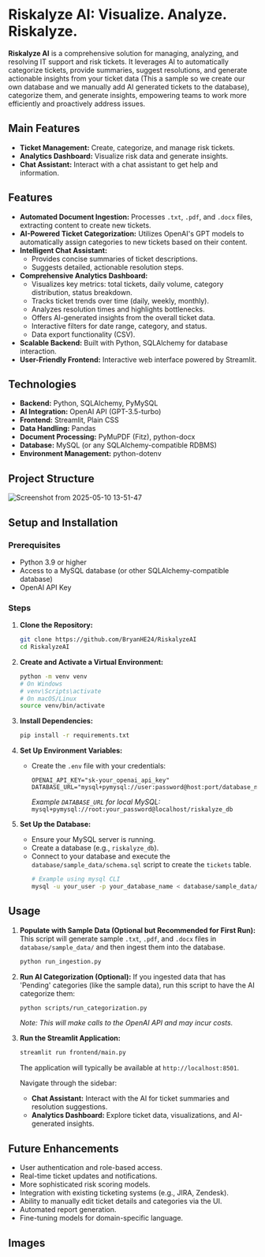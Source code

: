 <!-- File path: README.md -->
# Riskalyze AI: Visualize. Analyze. Riskalyze.

**Riskalyze AI** is a comprehensive solution for managing, analyzing, and resolving IT support and risk tickets. It leverages AI to automatically categorize tickets, provide summaries, suggest resolutions, and generate actionable insights from your ticket data (This a sample so we create our own database and we manually add AI generated tickets to the database), categorize them, and generate insights, empowering teams to work more efficiently and proactively address issues.

## Main Features

*   **Ticket Management:** Create, categorize, and manage risk tickets.
*   **Analytics Dashboard:** Visualize risk data and generate insights.
*   **Chat Assistant:** Interact with a chat assistant to get help and information.

## Features 

*   **Automated Document Ingestion:** Processes `.txt`, `.pdf`, and `.docx` files, extracting content to create new tickets.
*   **AI-Powered Ticket Categorization:** Utilizes OpenAI's GPT models to automatically assign categories to new tickets based on their content.
*   **Intelligent Chat Assistant:**
    *   Provides concise summaries of ticket descriptions.
    *   Suggests detailed, actionable resolution steps.
*   **Comprehensive Analytics Dashboard:**
    *   Visualizes key metrics: total tickets, daily volume, category distribution, status breakdown.
    *   Tracks ticket trends over time (daily, weekly, monthly).
    *   Analyzes resolution times and highlights bottlenecks.
    *   Offers AI-generated insights from the overall ticket data.
    *   Interactive filters for date range, category, and status.
    *   Data export functionality (CSV).
*   **Scalable Backend:** Built with Python, SQLAlchemy for database interaction.
*   **User-Friendly Frontend:** Interactive web interface powered by Streamlit.

## Technologies

*   **Backend:** Python, SQLAlchemy, PyMySQL
*   **AI Integration:** OpenAI API (GPT-3.5-turbo)
*   **Frontend:** Streamlit, Plain CSS
*   **Data Handling:** Pandas
*   **Document Processing:** PyMuPDF (Fitz), python-docx
*   **Database:** MySQL (or any SQLAlchemy-compatible RDBMS)
*   **Environment Management:** python-dotenv

## Project Structure
![Screenshot from 2025-05-10 13-51-47](https://github.com/user-attachments/assets/32423260-3a58-4d15-bdb7-6d0d086f604e)


## Setup and Installation

### Prerequisites

*   Python 3.9 or higher
*   Access to a MySQL database (or other SQLAlchemy-compatible database)
*   OpenAI API Key

### Steps

1.  **Clone the Repository:**
    ```bash
    git clone https://github.com/BryanHE24/RiskalyzeAI
    cd RiskalyzeAI
    ```

2.  **Create and Activate a Virtual Environment:**
    ```bash
    python -m venv venv
    # On Windows
    # venv\Scripts\activate
    # On macOS/Linux
    source venv/bin/activate
    ```

3.  **Install Dependencies:**
    ```bash
    pip install -r requirements.txt
    ```

4.  **Set Up Environment Variables:**
    *   Create the `.env` file with your credentials:
        ```env
        OPENAI_API_KEY="sk-your_openai_api_key"
        DATABASE_URL="mysql+pymysql://user:password@host:port/database_name"
        ```
        *Example `DATABASE_URL` for local MySQL:* `mysql+pymysql://root:your_password@localhost/riskalyze_db`

5.  **Set Up the Database:**
    *   Ensure your MySQL server is running.
    *   Create a database (e.g., `riskalyze_db`).
    *   Connect to your database and execute the `database/sample_data/schema.sql` script to create the `tickets` table.
        ```bash
        # Example using mysql CLI
        mysql -u your_user -p your_database_name < database/sample_data/schema.sql
        ```

## Usage

1.  **Populate with Sample Data (Optional but Recommended for First Run):**
    This script will generate sample `.txt`, `.pdf`, and `.docx` files in `database/sample_data/` and then ingest them into the database.
    ```bash
    python run_ingestion.py
    ```

2.  **Run AI Categorization (Optional):**
    If you ingested data that has 'Pending' categories (like the sample data), run this script to have the AI categorize them:
    ```bash
    python scripts/run_categorization.py
    ```
    *Note: This will make calls to the OpenAI API and may incur costs.*

3.  **Run the Streamlit Application:**
    ```bash
    streamlit run frontend/main.py
    ```
    The application will typically be available at `http://localhost:8501`.

    Navigate through the sidebar:
    *   **Chat Assistant:** Interact with the AI for ticket summaries and resolution suggestions.
    *   **Analytics Dashboard:** Explore ticket data, visualizations, and AI-generated insights.


## Future Enhancements

*   User authentication and role-based access.
*   Real-time ticket updates and notifications.
*   More sophisticated risk scoring models.
*   Integration with existing ticketing systems (e.g., JIRA, Zendesk).
*   Ability to manually edit ticket details and categories via the UI.
*   Automated report generation.
*   Fine-tuning models for domain-specific language.


## Images


